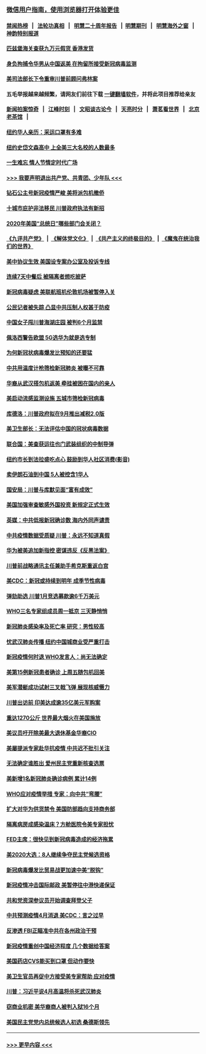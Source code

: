 ### [微信用户指南，使用浏览器打开体验更佳](https://github.com/gfw-breaker/banned-news1/blob/master/indexes/wechat-guide.md?t=0)
#### [禁闻热榜](热点新闻.md?t=0)  &nbsp;&nbsp;|&nbsp;&nbsp; [法轮功真相](https://github.com/gfw-breaker/truth/blob/master/README.md?t=0) &nbsp;&nbsp;|&nbsp;&nbsp; [明慧二十周年报告](https://github.com/gfw-breaker/mh-reports/blob/master/README.md?t=0) &nbsp;&nbsp;|&nbsp;&nbsp;[明慧期刊](https://github.com/gfw-breaker/mh-qikan) &nbsp;&nbsp;|&nbsp;&nbsp; [明慧海外之窗](https://github.com/gfw-breaker/mh-news/blob/master/README.md?t=0) &nbsp;&nbsp;|&nbsp;&nbsp; [神韵特别报道](https://github.com/gfw-breaker/mh-news/blob/master/shenyun.md?t=0)
#### [匹兹堡海关查获九万元假货 香港发货](../pages/nsc412/n11870716.md?t=02151633) 
#### [身负拘捕令华男从中国返美  在拘留所接受新冠病毒监测](../pages/nsc412/n11870710.md?t=02151633) 
#### [美司法部长下令重审川普前顾问弗林案](../pages/nsc412/n11870258.md?t=02151633) 
#### 五毛举报越来越频繁，请网友们前往下载 [一键翻墙软件](https://github.com/gfw-breaker/ssr-accounts)，并将此项目推荐给亲友
#### [新闻拍案惊奇](https://github.com/gfw-breaker/banned-news1/blob/master/pages/link4.md) &nbsp;&nbsp;|&nbsp;&nbsp; [江峰时刻](https://github.com/gfw-breaker/banned-news1/blob/master/pages/link4.md) &nbsp;&nbsp;|&nbsp;&nbsp; [文昭谈古论今](https://github.com/gfw-breaker/banned-news1/blob/master/pages/link4.md) &nbsp;&nbsp;|&nbsp;&nbsp; [天亮时分](https://github.com/gfw-breaker/banned-news1/blob/master/pages/link4.md) &nbsp;&nbsp;|&nbsp;&nbsp; [萧茗看世界](https://github.com/gfw-breaker/banned-news1/blob/master/pages/link4.md) &nbsp;&nbsp;|&nbsp;&nbsp; [北京老茶馆](https://github.com/gfw-breaker/banned-news1/blob/master/pages/link4.md) &nbsp;&nbsp;|&nbsp;&nbsp; 
#### [纽约华人亲历：采运口罩有多难](../pages/nsc412/n11870531.md?t=02151633) 
#### [纽约史岱文森高中  上全美三大名校的人数最多](../pages/nsc412/n11870557.md?t=02151633) 
#### [一生难忘 情人节情定时代广场](../pages/nsc412/n11870536.md?t=02151633) 
#### [>>> 我要声明退出共产党、共青团、少年队 <<<](https://github.com/begood0513/goodnews/blob/master/quit/letter.md) 
#### [钻石公主号新冠疫情严峻 美将派包机撤侨](../pages/nsc412/n11870505.md?t=02151633) 
#### [十城市庇护非法移民 川普政府执法有新招](../pages/nsc412/n11870410.md?t=02151633) 
#### [2020年美国“总统日”哪些部门会关闭？](../pages/nsc412/n11870148.md?t=02151633) 
#### [《九评共产党》](https://github.com/begood0513/9ping.md/blob/master/README.md) &nbsp;|&nbsp; [《解体党文化》](../../../../jtdwh.md/blob/master/README.md)  &nbsp;|&nbsp; [《共产主义的终极目的》](../../../../gczydzjmd.md/blob/master/README.md) &nbsp;|&nbsp; [《魔鬼在统治我们的世界》](../../../../mgztzwmdsj.md/blob/master/README.md) 
#### [美中协议生效 美国设专案办公室及投诉专线](../pages/nsc412/n11870266.md?t=02151633) 
#### [连续7天中餐后 被隔离者想吃披萨](../pages/nsc412/n11870243.md?t=02151633) 
#### [新冠病毒疑虑 美联航班机伦敦机场被暂停入关](../pages/nsc412/n11870015.md?t=02151633) 
#### [公民记者被失踪 凸显中共压制人权甚于防疫](../pages/nsc412/n11870042.md?t=02151633) 
#### [中国女子闯川普海湖庄园 被判6个月监禁](../pages/nsc412/n11869919.md?t=02151633) 
#### [佩洛西警告欧盟 5G选华为就是选专制](../pages/nsc412/n11869898.md?t=02151633) 
#### [为何新冠状病毒爆发比预知的还要猛](../pages/nsc412/n11869828.md?t=02151633) 
#### [中共用温度计枪筛检新冠肺炎 被曝不可靠](../pages/nsc412/n11869707.md?t=02151633) 
#### [华裔从武汉搭包机返美 牵挂被困在国内的亲人](../pages/nsc412/n11869711.md?t=02151633) 
#### [美启动流感监测设施 五城市筛检新冠病毒](../pages/nsc412/n11869689.md?t=02151633) 
#### [库德洛：川普政府拟在9月推出减税2.0版](../pages/nsc412/n11869627.md?t=02151633) 
#### [美卫生部长：无法评估中国的冠状病毒数据](../pages/nsc412/n11869301.md?t=02151633) 
#### [联合国：美查获运往也门武装组织的中制导弹](../pages/nsc412/n11868677.md?t=02151633) 
#### [纽约市长到法拉盛吃点心  鼓励到华人社区消费(影音)](../pages/nsc412/n11868197.md?t=02151633) 
#### [卖伊朗石油到中国  5人被控含1华人](../pages/nsc412/n11867988.md?t=02151633) 
#### [国安局：川普与库默见面“富有成效”](../pages/nsc412/n11867976.md?t=02151633) 
#### [美国加强审查敏感外国投资 新规定正式生效](../pages/nsc412/n11868041.md?t=02151633) 
#### [英媒：中共低报新冠确诊数 海内外同声谴责](../pages/nsc412/n11867421.md?t=02151633) 
#### [中共疫情数据受质疑 川普：永远不知道真假](../pages/nsc412/n11867195.md?t=02151633) 
#### [华为被美追加新指控 密谋违反《反黑法案》](../pages/nsc412/n11867191.md?t=02151633) 
#### [川普前战略通讯主任兼助手希克斯重返白宫](../pages/nsc412/n11867104.md?t=02151633) 
#### [美CDC：新冠或持续到明年 成季节性病毒](../pages/nsc412/n11867279.md?t=02151633) 
#### [弹劾助选 川普1月竞选募款逾6千万美元](../pages/nsc412/n11866950.md?t=02151633) 
#### [WHO三名专家组成员周一抵京 三天静悄悄](../pages/nsc412/n11866947.md?t=02151633) 
#### [新冠肺炎感染率及死亡率 研究：男性较高](../pages/nsc412/n11866956.md?t=02151633) 
#### [忧武汉肺炎传播 纽约中国城商业受严重打击](../pages/nsc412/n11866902.md?t=02151633) 
#### [新冠疫情何时退 WHO发言人：尚无法确定](../pages/nsc412/n11866864.md?t=02151633) 
#### [美第15例新冠患者确诊 上周五随包机回美](../pages/nsc412/n11866852.md?t=02151633) 
#### [美军潜艇成功试射三叉戟飞弹 展现核威慑力](../pages/nsc412/n11866046.md?t=02151633) 
#### [川普出访前 印美达成逾35亿美元军购案](../pages/nsc412/n11865444.md?t=02151633) 
#### [重达1270公斤 世界最大烟火在美国施放](../pages/nsc412/n11865198.md?t=02151633) 
#### [美议员吁开除美最大退休基金华裔CIO](../pages/nsc412/n11865230.md?t=02151633) 
#### [美屡提派专家赴华抗疫情 中共迟不批引关注](../pages/nsc412/n11864719.md?t=02151633) 
#### [无法确定谁胜出 爱州民主党重新核查选票](../pages/nsc412/n11864830.md?t=02151633) 
#### [美新增1名新冠肺炎确诊病例 累计14例](../pages/nsc412/n11864893.md?t=02151633) 
#### [WHO应对疫情举措 专家：向中共“弯腰”](../pages/nsc412/n11864727.md?t=02151633) 
#### [扩大对华为供货禁令 美国防部趋向支持商务部](../pages/nsc412/n11864773.md?t=02151633) 
#### [隔离病房成感染温床？方舱医院令美专家担忧](../pages/nsc412/n11864575.md?t=02151633) 
#### [FED主席：很快见到新冠病毒造成的经济拖累](../pages/nsc412/n11864507.md?t=02151633) 
#### [美2020大选：8人继续争夺民主党候选资格](../pages/nsc412/n11864327.md?t=02151633) 
#### [新冠病毒爆发比贸易战更加速中美“脱钩”](../pages/nsc412/n11864470.md?t=02151633) 
#### [新冠疫情冲击国际邮政 美暂停往中港快递保证](../pages/nsc412/n11864207.md?t=02151633) 
#### [共和党资深参议员开始调查拜登父子](../pages/nsc412/n11863984.md?t=02151633) 
#### [中共预测疫情4月消退 美CDC：言之过早](../pages/nsc412/n11864310.md?t=02151633) 
#### [反渗透 FBI正瞄准中共在各州政治干预](../pages/nsc412/n11864300.md?t=02151633) 
#### [新冠疫情重创中国经济程度 几个数据给答案](../pages/nsc412/n11864203.md?t=02151633) 
#### [美国药店CVS能买到口罩 但动作要快](../pages/nsc412/n11862438.md?t=02151633) 
#### [美卫生官员再促中方接受美专家帮助 应对疫情](../pages/nsc412/n11864043.md?t=02151633) 
#### [川普：习近平说4月高温将杀死武汉肺炎](../pages/nsc412/n11860814.md?t=02151633) 
#### [窃商业机密 美华裔商人被判入狱16个月](../pages/nsc412/n11863911.md?t=02151633) 
#### [美国民主党党内总统候选人初选 桑德斯领先](../pages/nsc412/n11863475.md?t=02151633) 

----
#### [ >>> 更早内容 <<< ](../indexes/nsc412-earlier.md)
